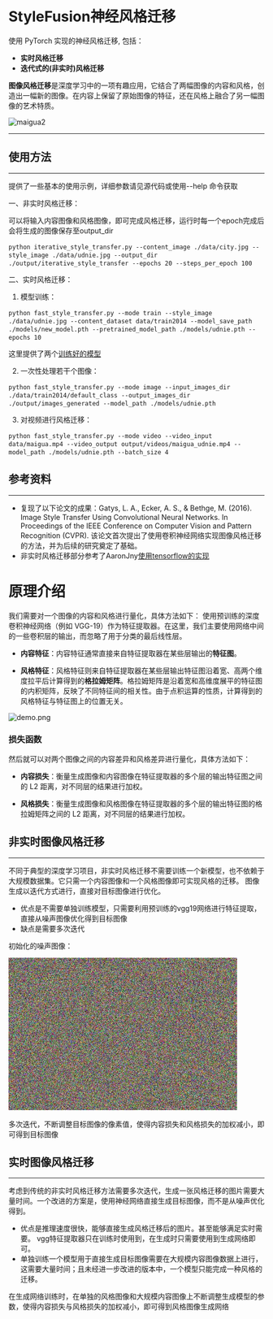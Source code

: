 # StyleFusion神经风格迁移

使用 PyTorch 实现的神经风格迁移, 包括：
- **实时风格迁移**
- **迭代式的(非实时)风格迁移**

**图像风格迁移**是深度学习中的一项有趣应用，它结合了两幅图像的内容和风格，创造出一幅新的图像。在内容上保留了原始图像的特征，还在风格上融合了另一幅图像的艺术特质。

![maigua2](https://github.com/hammershock/StyleFusion/assets/109429530/db54cde7-bb48-45ea-928b-c9ef94af912c)

---------

## 使用方法

---------
提供了一些基本的使用示例，详细参数请见源代码或使用--help 命令获取

一、非实时风格迁移：

可以将输入内容图像和风格图像，即可完成风格迁移，运行时每一个epoch完成后会将生成的图像保存至output_dir
```
python iterative_style_transfer.py --content_image ./data/city.jpg --style_image ./data/udnie.jpg --output_dir ./output/iterative_style_transfer --epochs 20 --steps_per_epoch 100
```

二、实时风格迁移：

1. 模型训练：
```
python fast_style_transfer.py --mode train --style_image ./data/udnie.jpg --content_dataset data/train2014 --model_save_path ./models/new_model.pth --pretrained_model_path ./models/udnie.pth --epochs 10
```

这里提供了两个[训练好的模型](./models)

2. 一次性处理若干个图像：
```
python fast_style_transfer.py --mode image --input_images_dir ./data/train2014/default_class --output_images_dir ./output/images_generated --model_path ./models/udnie.pth
```

3. 对视频进行风格迁移：
```
python fast_style_transfer.py --mode video --video_input data/maigua.mp4 --video_output output/videos/maigua_udnie.mp4 --model_path ./models/udnie.pth --batch_size 4
```

## 参考资料

---------
- 复现了以下论文的成果：Gatys, L. A., Ecker, A. S., & Bethge, M. (2016). Image Style Transfer Using Convolutional Neural Networks. In Proceedings of the IEEE Conference on Computer Vision and Pattern Recognition (CVPR).
该论文首次提出了使用卷积神经网络实现图像风格迁移的方法，并为后续的研究奠定了基础。
- 非实时风格迁移部分参考了AaronJny[使用tensorflow的实现](https://github.com/AaronJny/DeepLearningExamples/tree/master/tf2-neural-style-transfer)

# 原理介绍

我们需要对一个图像的内容和风格进行量化，具体方法如下：
使用预训练的深度卷积神经网络（例如 VGG-19）作为特征提取器。在这里，我们主要使用网络中间的一些卷积层的输出，而忽略了用于分类的最后线性层。

- **内容特征**：内容特征通常直接来自特征提取器在某些层输出的**特征图**。

- **风格特征**：风格特征则来自特征提取器在某些层输出特征图沿着宽、高两个维度拉平后计算得到的**格拉姆矩阵**。格拉姆矩阵是沿着宽和高维度展平的特征图的内积矩阵，反映了不同特征间的相关性。由于点积运算的性质，计算得到的风格特征与特征图上的位置无关。

![demo.png](assets/demo.png)

### 损失函数

然后就可以对两个图像之间的内容差异和风格差异进行量化，具体方法如下：

- **内容损失**：衡量生成图像和内容图像在特征提取器的多个层的输出特征图之间的 L2 距离，对不同层的结果进行加权。

- **风格损失**：衡量生成图像和风格图像在特征提取器的多个层的输出特征图的格拉姆矩阵之间的 L2 距离，对不同层的结果进行加权。


## 非实时图像风格迁移

---------
不同于典型的深度学习项目，非实时风格迁移不需要训练一个新模型，也不依赖于大规模数据集。它只需一个内容图像和一个风格图像即可实现风格的迁移。
图像生成以迭代方式进行，直接对目标图像进行优化。

- 优点是不需要单独训练模型，只需要利用预训练的vgg19网络进行特征提取，直接从噪声图像优化得到目标图像
- 缺点是需要多次迭代

初始化的噪声图像：

<img src="assets/noise.jpg" width=450 height=300 alt="initial noise image">

多次迭代，不断调整目标图像的像素值，使得内容损失和风格损失的加权减小，即可得到目标图像

## 实时图像风格迁移

---------
考虑到传统的非实时风格迁移方法需要多次迭代，生成一张风格迁移的图片需要大量时间。一个改进的方案是，使用神经网络直接生成目标图像，而不是从噪声优化得到。
- 优点是推理速度很快，能够直接生成风格迁移后的图片。甚至能够满足实时需要。 vgg特征提取器只在训练时使用到，在生成时只需要使用到生成网络即可。
- 单独训练一个模型用于直接生成目标图像需要在大规模内容图像数据上进行，这需要大量时间；且未经进一步改进的版本中，一个模型只能完成一种风格的迁移。

在生成网络训练时，在单独的风格图像和大规模内容图像上不断调整生成模型的参数，使得内容损失与风格损失的加权减小，即可得到风格图像生成网络
